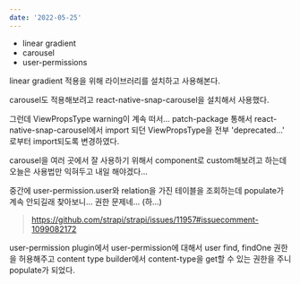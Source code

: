 ```yaml
---
date: '2022-05-25'
---
```


- linear gradient
- carousel
- user-permissions

linear gradient 적용을 위해 라이브러리를 설치하고 사용해본다.

carousel도 적용해보려고 react-native-snap-carousel을 설치해서 사용했다.

그런데 ViewPropsType warning이 계속 떠서... patch-package 통해서 react-native-snap-carousel에서 import 되던 ViewPropsType을 전부 'deprecated...' 로부터 import되도록 변경하였다.

carousel을 여러 곳에서 잘 사용하기 위해서 component로 custom해보려고 하는데 오늘은 사용법만 익혀두고 내일 해야겠다...

중간에 user-permission.user와 relation을 가진 테이블을 조회하는데 populate가 계속 안되길래 찾아보니... 권한 문제네...
(하...)

> https://github.com/strapi/strapi/issues/11957#issuecomment-1099082172

user-permission plugin에서 user-permission에 대해서 user find, findOne 권한을 허용해주고 content type builder에서 content-type을 get할 수 있는 권한을 주니 populate가 되었다.
